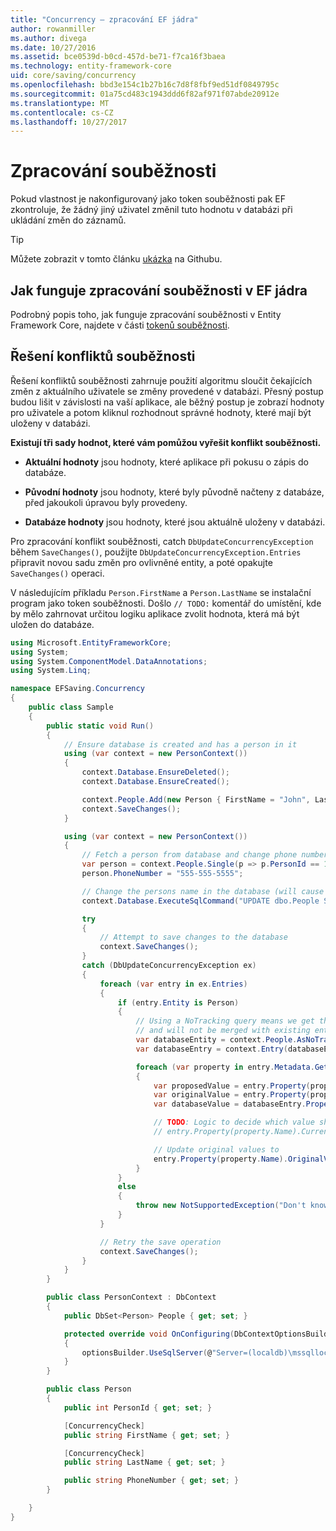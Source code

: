 ```yaml
---
title: "Concurrency – zpracování EF jádra"
author: rowanmiller
ms.author: divega
ms.date: 10/27/2016
ms.assetid: bce0539d-b0cd-457d-be71-f7ca16f3baea
ms.technology: entity-framework-core
uid: core/saving/concurrency
ms.openlocfilehash: bbd3e154c1b27b16c7d8f8fbf9ed51df0849795c
ms.sourcegitcommit: 01a75cd483c1943ddd6f82af971f07abde20912e
ms.translationtype: MT
ms.contentlocale: cs-CZ
ms.lasthandoff: 10/27/2017
---
```

# <a name="handling-concurrency"></a>Zpracování souběžnosti

Pokud vlastnost je nakonfigurovaný jako token souběžnosti pak EF zkontroluje, že žádný jiný uživatel změnil tuto hodnotu v databázi při ukládání změn do záznamů.

> [!TIP]  
> Můžete zobrazit v tomto článku [ukázka](https://github.com/aspnet/EntityFramework.Docs/tree/master/samples/core/Saving/Saving/Concurrency/) na Githubu.

## <a name="how-concurrency-handling-works-in-ef-core"></a>Jak funguje zpracování souběžnosti v EF jádra

Podrobný popis toho, jak funguje zpracování souběžnosti v Entity Framework Core, najdete v části [tokenů souběžnosti](../modeling/concurrency.md).

## <a name="resolving-concurrency-conflicts"></a>Řešení konfliktů souběžnosti

Řešení konfliktů souběžnosti zahrnuje použití algoritmu sloučit čekajících změn z aktuálního uživatele se změny provedené v databázi. Přesný postup budou lišit v závislosti na vaší aplikace, ale běžný postup je zobrazí hodnoty pro uživatele a potom kliknul rozhodnout správné hodnoty, které mají být uloženy v databázi.

**Existují tři sady hodnot, které vám pomůžou vyřešit konflikt souběžnosti.**

* **Aktuální hodnoty** jsou hodnoty, které aplikace při pokusu o zápis do databáze.

* **Původní hodnoty** jsou hodnoty, které byly původně načteny z databáze, před jakoukoli úpravou byly provedeny.

* **Databáze hodnoty** jsou hodnoty, které jsou aktuálně uloženy v databázi.

Pro zpracování konflikt souběžnosti, catch `DbUpdateConcurrencyException` během `SaveChanges()`, použijte `DbUpdateConcurrencyException.Entries` připravit novou sadu změn pro ovlivněné entity, a poté opakujte `SaveChanges()` operaci.

V následujícím příkladu `Person.FirstName` a `Person.LastName` se instalační program jako token souběžnosti. Došlo `// TODO:` komentář do umístění, kde by mělo zahrnovat určitou logiku aplikace zvolit hodnota, která má být uložen do databáze.

<!-- [!code-csharp[Main](samples/core/Saving/Saving/Concurrency/Sample.cs?highlight=53,54)] -->
``` csharp
using Microsoft.EntityFrameworkCore;
using System;
using System.ComponentModel.DataAnnotations;
using System.Linq;

namespace EFSaving.Concurrency
{
    public class Sample
    {
        public static void Run()
        {
            // Ensure database is created and has a person in it
            using (var context = new PersonContext())
            {
                context.Database.EnsureDeleted();
                context.Database.EnsureCreated();

                context.People.Add(new Person { FirstName = "John", LastName = "Doe" });
                context.SaveChanges();
            }

            using (var context = new PersonContext())
            {
                // Fetch a person from database and change phone number
                var person = context.People.Single(p => p.PersonId == 1);
                person.PhoneNumber = "555-555-5555";

                // Change the persons name in the database (will cause a concurrency conflict)
                context.Database.ExecuteSqlCommand("UPDATE dbo.People SET FirstName = 'Jane' WHERE PersonId = 1");

                try
                {
                    // Attempt to save changes to the database
                    context.SaveChanges();
                }
                catch (DbUpdateConcurrencyException ex)
                {
                    foreach (var entry in ex.Entries)
                    {
                        if (entry.Entity is Person)
                        {
                            // Using a NoTracking query means we get the entity but it is not tracked by the context
                            // and will not be merged with existing entities in the context.
                            var databaseEntity = context.People.AsNoTracking().Single(p => p.PersonId == ((Person)entry.Entity).PersonId);
                            var databaseEntry = context.Entry(databaseEntity);

                            foreach (var property in entry.Metadata.GetProperties())
                            {
                                var proposedValue = entry.Property(property.Name).CurrentValue;
                                var originalValue = entry.Property(property.Name).OriginalValue;
                                var databaseValue = databaseEntry.Property(property.Name).CurrentValue;

                                // TODO: Logic to decide which value should be written to database
                                // entry.Property(property.Name).CurrentValue = <value to be saved>;

                                // Update original values to
                                entry.Property(property.Name).OriginalValue = databaseEntry.Property(property.Name).CurrentValue;
                            }
                        }
                        else
                        {
                            throw new NotSupportedException("Don't know how to handle concurrency conflicts for " + entry.Metadata.Name);
                        }
                    }

                    // Retry the save operation
                    context.SaveChanges();
                }
            }
        }

        public class PersonContext : DbContext
        {
            public DbSet<Person> People { get; set; }

            protected override void OnConfiguring(DbContextOptionsBuilder optionsBuilder)
            {
                optionsBuilder.UseSqlServer(@"Server=(localdb)\mssqllocaldb;Database=EFSaving.Concurrency;Trusted_Connection=True;");
            }
        }

        public class Person
        {
            public int PersonId { get; set; }

            [ConcurrencyCheck]
            public string FirstName { get; set; }

            [ConcurrencyCheck]
            public string LastName { get; set; }

            public string PhoneNumber { get; set; }
        }

    }
}
```
